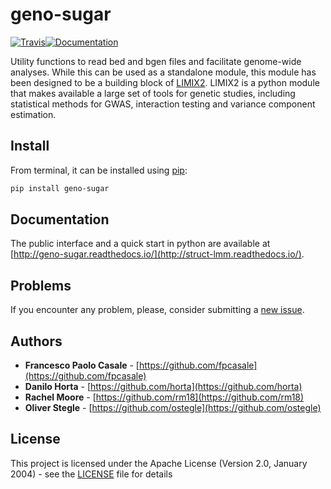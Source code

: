 # geno-sugar

[![Travis](https://img.shields.io/travis/com/limix/geno-sugar.svg?style=flat-square&label=linux%20%2F%20macos%20build)](https://travis-ci.com/limix/geno-sugar)[![Documentation](https://img.shields.io/readthedocs/limix-lmm.svg?style=flat-square&version=stable)](https://limix-lmm.readthedocs.io/)

Utility functions to read bed and bgen files and facilitate genome-wide analyses.
While this can be used as a standalone module, this module has been designed to be a building block of [LIMIX2](https://limix.readthedocs.io/en/2.0.0/index.html). LIMIX2 is a python module that makes available a large set of tools for genetic studies, including statistical methods for GWAS, interaction testing and variance component estimation.

## Install

From terminal, it can be installed using [pip](https://pypi.python.org/pypi/pip):

```bash
pip install geno-sugar
```

## Documentation

The public interface and a quick start in python are available at
[http://geno-sugar.readthedocs.io/](http://struct-lmm.readthedocs.io/).

## Problems

If you encounter any problem, please, consider submitting a [new issue](https://github.com/limix/geno-sugar/issues/new).

## Authors

- **Francesco Paolo Casale** - [https://github.com/fpcasale](https://github.com/fpcasale)
- **Danilo Horta** - [https://github.com/horta](https://github.com/horta)
- **Rachel Moore** - [https://github.com/rm18](https://github.com/rm18)
- **Oliver Stegle** - [https://github.com/ostegle](https://github.com/ostegle)

## License

This project is licensed under the Apache License (Version 2.0, January 2004) -
see the [LICENSE](LICENSE) file for details
